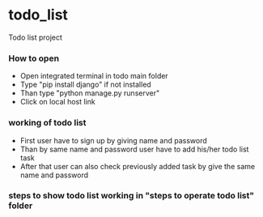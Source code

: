 # todo_list
Todo list project

### How to open 
- Open integrated terminal in todo main folder
- Type "pip install django" if not installed 
- Than type "python manage.py runserver"
- Click on local host link

### working of todo list
- First user have to sign up by giving name and password
- Than by same name and password user have to add his/her todo list task
- After that user can also check previously added task by give the same name and password

### steps to show todo list working in "steps to operate todo list" folder
